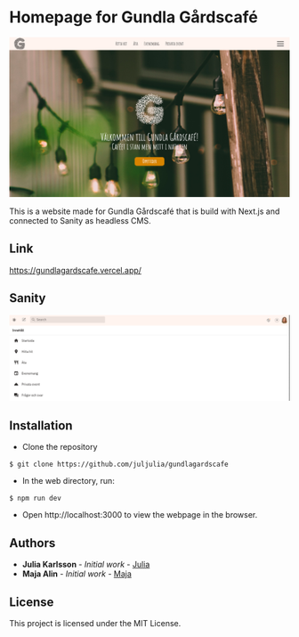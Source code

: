 # Homepage for Gundla Gårdscafé

![Image description](homepage.png)

This is a website made for Gundla Gårdscafé that is build with Next.js and connected to Sanity as headless CMS.

## Link 

https://gundlagardscafe.vercel.app/

## Sanity
![Image description](sanity-start.png)


## Installation
- Clone the repository
```
$ git clone https://github.com/juljulia/gundlagardscafe
```
- In the web directory, run: 
```
$ npm run dev
```
- Open http://localhost:3000 to view the webpage in the browser.

## Authors
- **Julia Karlsson** - *Initial work* - [Julia](https://Juljulia.github.io)
- **Maja Alin** - *Initial work* - [Maja](https://majaalin.github.io)

## License
This project is licensed under the MIT License.